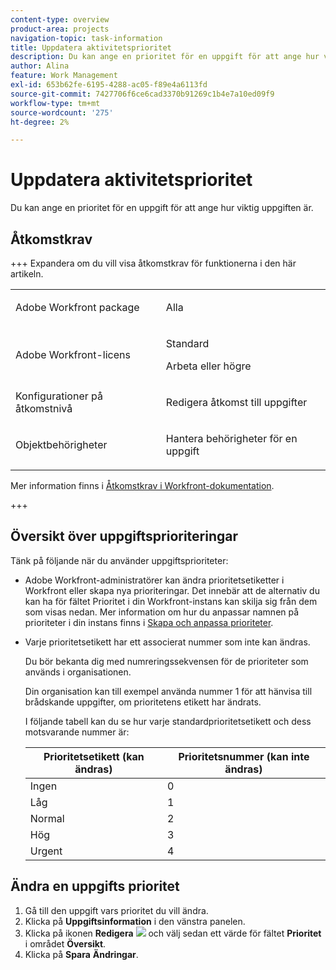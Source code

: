 ```yaml
---
content-type: overview
product-area: projects
navigation-topic: task-information
title: Uppdatera aktivitetsprioritet
description: Du kan ange en prioritet för en uppgift för att ange hur viktig uppgiften är.
author: Alina
feature: Work Management
exl-id: 653b62fe-6195-4288-ac05-f89e4a6113fd
source-git-commit: 7427706f6ce6cad3370b91269c1b4e7a10ed09f9
workflow-type: tm+mt
source-wordcount: '275'
ht-degree: 2%

---
```


# Uppdatera aktivitetsprioritet

Du kan ange en prioritet för en uppgift för att ange hur viktig uppgiften är.

## Åtkomstkrav

+++ Expandera om du vill visa åtkomstkrav för funktionerna i den här artikeln.

<table style="table-layout:auto"> 
 <col> 
 <col> 
 <tbody> 
  <tr> 
   <td role="rowheader">Adobe Workfront package</td> 
   <td> <p>Alla</p> </td> 
  </tr> 
  <tr> 
   <td role="rowheader">Adobe Workfront-licens</td> 
   <td><p>Standard</p> 
   <p>Arbeta eller högre</p> </td> 
  </tr> 
  <tr> 
   <td role="rowheader">Konfigurationer på åtkomstnivå</td> 
   <td> <p>Redigera åtkomst till uppgifter</p></td> 
  </tr> 
  <tr> 
   <td role="rowheader">Objektbehörigheter</td> 
   <td> <p>Hantera behörigheter för en uppgift</p></td> 
  </tr> 
 </tbody> 
</table>

Mer information finns i [Åtkomstkrav i Workfront-dokumentation](/help/quicksilver/administration-and-setup/add-users/access-levels-and-object-permissions/access-level-requirements-in-documentation.md).

+++

<!--Old:

<table style="table-layout:auto"> 
 <col> 
 <col> 
 <tbody> 
  <tr> 
   <td role="rowheader">Adobe Workfront plan*</td> 
   <td> <p>Any</p> </td> 
  </tr> 
  <tr> 
   <td role="rowheader">Adobe Workfront license*</td> 
   <td> <p>Work or higher</p> </td> 
  </tr> 
  <tr> 
   <td role="rowheader">Access level configurations*</td> 
   <td> <p>Edit access to Tasks</p> <p>Note: If you still don't have access, ask your Workfront administrator if they set additional restrictions in your access level. For information on how a Workfront administrator can modify your access level, see <a href="../../../administration-and-setup/add-users/configure-and-grant-access/create-modify-access-levels.md" class="MCXref xref">Create or modify custom access levels</a>.</p> </td> 
  </tr> 
  <tr> 
   <td role="rowheader">Object permissions</td> 
   <td> <p>Manage permissions to a task</p> <p>For information on requesting additional access, see <a href="../../../workfront-basics/grant-and-request-access-to-objects/request-access.md" class="MCXref xref">Request access to objects </a>.</p> </td> 
  </tr> 
 </tbody> 
</table>-->

## Översikt över uppgiftsprioriteringar

Tänk på följande när du använder uppgiftsprioriteter:

* Adobe Workfront-administratörer kan ändra prioritetsetiketter i Workfront eller skapa nya prioriteringar. Det innebär att de alternativ du kan ha för fältet Prioritet i din Workfront-instans kan skilja sig från dem som visas nedan. Mer information om hur du anpassar namnen på prioriteter i din instans finns i [Skapa och anpassa prioriteter](../../../administration-and-setup/customize-workfront/creating-custom-status-and-priority-labels/create-customize-priorities.md).
* Varje prioritetsetikett har ett associerat nummer som inte kan ändras.

  Du bör bekanta dig med numreringssekvensen för de prioriteter som används i organisationen.

  Din organisation kan till exempel använda nummer 1 för att hänvisa till brådskande uppgifter, om prioritetens etikett har ändrats.

  I följande tabell kan du se hur varje standardprioritetsetikett och dess motsvarande nummer är:

  | **Prioritetsetikett (kan ändras)** | **Prioritetsnummer (kan inte ändras)** |
  |---|---|
  | Ingen | 0 |
  | Låg | 1 |
  | Normal | 2 |
  | Hög | 3 |
  | Urgent | 4 |



## Ändra en uppgifts prioritet

1. Gå till den uppgift vars prioritet du vill ändra.
1. Klicka på **Uppgiftsinformation** i den vänstra panelen.
1. Klicka på ikonen **Redigera** ![](assets/qs-edit-icon.png) och välj sedan ett värde för fältet **Prioritet** i området **Översikt**.
1. Klicka på **Spara** **Ändringar**.
